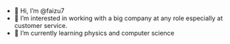 - 👋 Hi, I’m @faizu7
- 👀 I’m interested in working with a big company at any role especially at customer service.
- 🌱 I’m currently learning physics and computer science
  

<!---
faizu7/faizu7 is a ✨ special ✨ repository because its `README.md` (this file) appears on your GitHub profile.
You can click the Preview link to take a look at your changes.
--->

